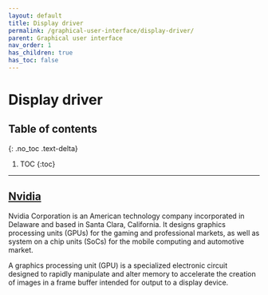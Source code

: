 ```yaml
---
layout: default
title: Display driver
permalink: /graphical-user-interface/display-driver/
parent: Graphical user interface
nav_order: 1
has_children: true
has_toc: false
---
```


# Display driver

## Table of contents
{: .no_toc .text-delta}

1. TOC
{:toc}

---

## [Nvidia](/Andromeda/graphical-user-interface/display-driver/nvidia/)

Nvidia Corporation is an American technology company incorporated in Delaware and based in Santa Clara, California. It designs graphics processing units (GPUs) for the gaming and professional markets, as well as system on a chip units (SoCs) for the mobile computing and automotive market.

A graphics processing unit (GPU) is a specialized electronic circuit designed to rapidly manipulate and alter memory to accelerate the creation of images in a frame buffer intended for output to a display device.
